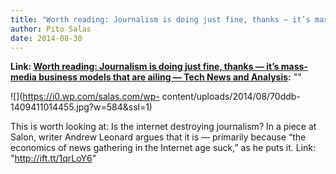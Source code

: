 ```yaml
---
title: "Worth reading: Journalism is doing just fine, thanks — it’s mass-media business models that are ailing — Tech News and Analysis"
author: Pito Salas
date: 2014-08-30
---
```


**Link: [Worth reading: Journalism is doing just fine, thanks — it’s mass-media business models that are ailing — Tech News and Analysis](None):** ""



![](https://i0.wp.com/salas.com/wp-
content/uploads/2014/08/70ddb-1409411014455.jpg?w=584&ssl=1)

This is worth looking at: Is the internet destroying journalism? In a piece at
Salon, writer Andrew Leonard argues that it is — primarily because “the
economics of news gathering in the Internet age suck,” as he puts it. Link:
"http://ift.tt/1qrLoY6"


